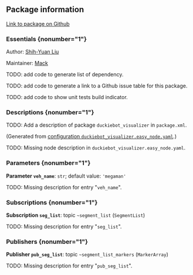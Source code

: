 <div id='duckiebot_visualizer-autogenerated' markdown='1'>


<!-- do not edit this file, autogenerated -->

## Package information 

[Link to package on Github](github:org=duckietown,repo=Software,path=80-to-sort/duckiebot_visualizer,branch=andrea-config)

### Essentials {nonumber="1"}

Author: [Shih-Yuan Liu](mailto:syliu@mit.edu)

Maintainer: [Mack](mailto:mack@duckietown.org)

TODO: add code to generate list of dependency.

TODO: add code to generate a link to a Github issue table for this package.

TODO: add code to show unit tests build indicator.

### Descriptions {nonumber="1"}

TODO: Add a description of package `duckiebot_visualizer` in `package.xml`.



</div>

<!-- file start -->

<div id='duckiebot_visualizer-duckiebot_visualizer-autogenerated' markdown='1'>


<!-- do not edit this file, autogenerated -->

(Generated from [configuration `duckiebot_visualizer.easy_node.yaml`](github:org=duckietown,repo=Software,path=duckiebot_visualizer.easy_node.yaml,branch=andrea-config).)

TODO: Missing node description in `duckiebot_visualizer.easy_node.yaml`.

### Parameters {nonumber="1"}

**Parameter `veh_name`**: `str`; default value: `'megaman'`

TODO: Missing description for entry "`veh_name`".

### Subscriptions {nonumber="1"}

**Subscription `seg_list`**: topic `~segment_list` (`SegmentList`)

TODO: Missing description for entry "`seg_list`".

### Publishers {nonumber="1"}

**Publisher `pub_seg_list`**: topic `~segment_list_markers` (`MarkerArray`)

TODO: Missing description for entry "`pub_seg_list`".



</div>